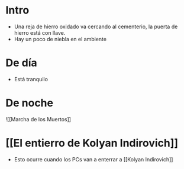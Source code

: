 # Intro
- Una reja de hierro oxidado va cercando al cementerio, la puerta de hierro está con llave.
- Hay un poco de niebla en el ambiente
 
# De día
- Está tranquilo

# De noche
![[Marcha de los Muertos]]

# [[El entierro de Kolyan Indirovich]]
- Esto ocurre cuando los PCs van a enterrar a [[Kolyan Indirovich]]
